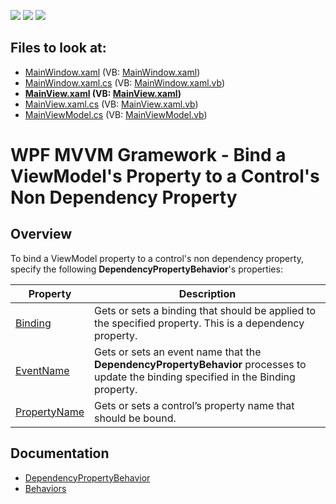 <!-- default badges list -->
![](https://img.shields.io/endpoint?url=https://codecentral.devexpress.com/api/v1/VersionRange/128642344/21.1.5%2B)
[![](https://img.shields.io/badge/Open_in_DevExpress_Support_Center-FF7200?style=flat-square&logo=DevExpress&logoColor=white)](https://supportcenter.devexpress.com/ticket/details/T122997)
[![](https://img.shields.io/badge/📖_How_to_use_DevExpress_Examples-e9f6fc?style=flat-square)](https://docs.devexpress.com/GeneralInformation/403183)
<!-- default badges end -->
<!-- default file list -->
## Files to look at:

* [MainWindow.xaml](./CS/MainWindow.xaml) (VB: [MainWindow.xaml](./VB/MainWindow.xaml))
* [MainWindow.xaml.cs](./CS/MainWindow.xaml.cs) (VB: [MainWindow.xaml.vb](./VB/MainWindow.xaml.vb))
* **[MainView.xaml](./CS/View/MainView.xaml) (VB: [MainView.xaml](./VB/View/MainView.xaml))**
* [MainView.xaml.cs](./CS/View/MainView.xaml.cs) (VB: [MainView.xaml.vb](./VB/View/MainView.xaml.vb))
* [MainViewModel.cs](./CS/ViewModel/MainViewModel.cs) (VB: [MainViewModel.vb](./VB/ViewModel/MainViewModel.vb))
<!-- default file list end -->

# WPF MVVM Gramework - Bind a ViewModel's Property to a Control's Non Dependency Property

## Overview

To bind a ViewModel property to a control's non dependency property, specify the following  **DependencyPropertyBehavior**'s properties:

| Property | Description|
|-|-|
[Binding](https://docs.devexpress.com/WPF/DevExpress.Mvvm.UI.DependencyPropertyBehavior.Binding)| Gets or sets a binding that should be applied to the specified property. This is a dependency property. |
[EventName](https://docs.devexpress.com/WPF/DevExpress.Mvvm.UI.DependencyPropertyBehavior.EventName)| Gets or sets an event name that the **DependencyPropertyBehavior** processes to update the binding specified in the Binding property. |
[PropertyName](https://docs.devexpress.com/WPF/DevExpress.Mvvm.UI.DependencyPropertyBehavior.PropertyName)|Gets or sets a control’s property name that should be bound.|

## Documentation

- [DependencyPropertyBehavior](https://docs.devexpress.com/WPF/DevExpress.Mvvm.UI.DependencyPropertyBehavior)
- [Behaviors](https://docs.devexpress.com/WPF/17442/mvvm-framework/behaviors)

